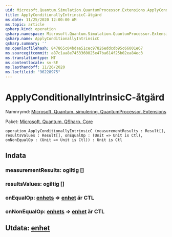 ```yaml
---
uid: Microsoft.Quantum.Simulation.QuantumProcessor.Extensions.ApplyConditionallyIntrinsicC
title: ApplyConditionallyIntrinsicC-åtgärd
ms.date: 11/25/2020 12:00:00 AM
ms.topic: article
qsharp.kind: operation
qsharp.namespace: Microsoft.Quantum.Simulation.QuantumProcessor.Extensions
qsharp.name: ApplyConditionallyIntrinsicC
qsharp.summary: ''
ms.openlocfilehash: 847865c04bdaa51cec97826eddcdb95c66001e67
ms.sourcegitcommit: a87c1aa8e7453360025e47ba614f25b02ea84ec3
ms.translationtype: MT
ms.contentlocale: sv-SE
ms.lasthandoff: 11/26/2020
ms.locfileid: "96228975"
---
```

# <a name="applyconditionallyintrinsicc-operation"></a>ApplyConditionallyIntrinsicC-åtgärd

Namnrymd: [Microsoft. Quantum. simulering. QuantumProcessor. Extensions](xref:Microsoft.Quantum.Simulation.QuantumProcessor.Extensions)

Paket: [Microsoft. Quantum. QSharp. Core](https://nuget.org/packages/Microsoft.Quantum.QSharp.Core)




```qsharp
operation ApplyConditionallyIntrinsicC (measurementResults : Result[], resultsValues : Result[], onEqualOp : (Unit => Unit is Ctl), onNonEqualOp : (Unit => Unit is Ctl)) : Unit is Ctl
```


## <a name="input"></a>Indata

### <a name="measurementresults--__invalidresult__"></a>measurementResults: __ogiltig <Result>__[]




### <a name="resultsvalues--__invalidresult__"></a>resultsValues: __ogiltig <Result>__[]




### <a name="onequalop--unit--unit--is-ctl"></a>onEqualOp: [enhets](xref:microsoft.quantum.lang-ref.unit) => [enhet](xref:microsoft.quantum.lang-ref.unit)  är CTL




### <a name="onnonequalop--unit--unit--is-ctl"></a>onNonEqualOp: [enhets](xref:microsoft.quantum.lang-ref.unit) => [enhet](xref:microsoft.quantum.lang-ref.unit)  är CTL





## <a name="output--unit"></a>Utdata: [enhet](xref:microsoft.quantum.lang-ref.unit)

